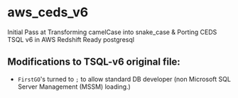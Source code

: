 # aws_ceds_v6
Initial Pass at Transforming camelCase into snake_case &amp; Porting CEDS TSQL v6 in AWS Redshift Ready postgresql

## Modifications to TSQL-v6 original file:
* `FirstGO`'s turned to `;` to allow standard DB developer (non Microsoft SQL Server Management (MSSM) loading.)
